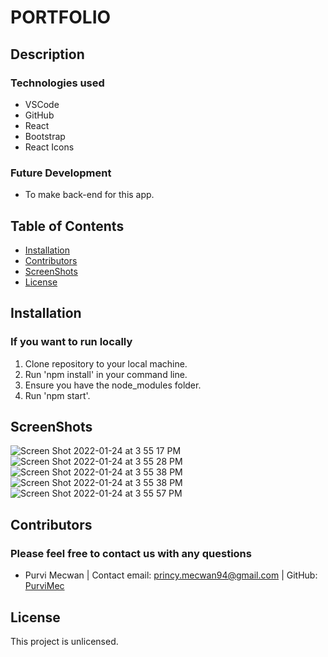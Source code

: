 # PORTFOLIO

## Description

### Technologies used
* VSCode
* GitHub
* React
* Bootstrap
* React Icons

### Future Development
* To make back-end for this app.

## Table of Contents
* [Installation](#installation)
* [Contributors](#contributors)
* [ScreenShots](#screen-shots)
* [License](#license)

## Installation
### If you want to run locally
1. Clone repository to your local machine.
2. Run 'npm install' in your command line.  
3. Ensure you have the node_modules folder.
4. Run 'npm start'.

## ScreenShots
![Screen Shot 2022-01-24 at 3 55 17 PM](https://user-images.githubusercontent.com/86253830/150863436-3a6a2f77-f877-44b6-bfc6-59b23446f4da.png)
![Screen Shot 2022-01-24 at 3 55 28 PM](https://user-images.githubusercontent.com/86253830/150863460-cc13656d-451e-4ca0-afd4-7c427ea5d6a0.png)
![Screen Shot 2022-01-24 at 3 55 38 PM](https://user-images.githubusercontent.com/86253830/150863473-25a31603-9edc-47fd-a853-e5bc67dfa59d.png)
![Screen Shot 2022-01-24 at 3 55 38 PM](https://user-images.githubusercontent.com/86253830/150863493-2ec0da4d-046c-4644-b9d1-44e81c59029a.png)
![Screen Shot 2022-01-24 at 3 55 57 PM](https://user-images.githubusercontent.com/86253830/150863480-ee2889ae-fecc-436e-abfc-20b3f70c0692.png)


## Contributors
### Please feel free to contact us with any questions
* Purvi Mecwan | 
  Contact email: princy.mecwan94@gmail.com |
  GitHub: [PurviMec](https://github.com/PurviMec)      

## License
This project is unlicensed.
